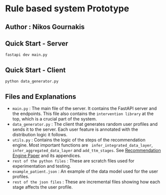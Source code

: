# Rule based system Prototype

## Author : Nikos Gournakis

## Quick Start - Server

```
fastapi dev main.py
```

## Quick Start - Client

```
python data_generator.py
```

## Files and Explanations

- `main.py` : The main file of the server. It contains the FastAPI server and the endpoints. This file also contains the
  `intervention library` at the top, which is a crucial part of the system.
- `data_generator.py` : The client that generates random user profiles and sends it to the server. Each user feature is
  annotated with the distribution logic it follows.
- `utils.py` : Contains the logic of the steps of the recommendation engine. Most important functions are `
  infer_integrated_data_layer`, `infer_aggregated_data_layer` and `add_ttm_stages`.
  See [Recommendation Engine Paper](https://www.notion.so/A-Comprehensive-User-Modeling-Framework-and-a-Recommender-System-for-Personalizing-Well-Being-Relate-72bef7df897f4432bbf6e38fc6bac3bb?pvs=4)
  and its appendices.
- `rest of the python files` : These are scratch files used for experimentation and testing.
- `example_patient.json` : An example of the data model used for the user profiles.
- `rest of the json files` : These are incremental files showing how each stage affects the user profile.